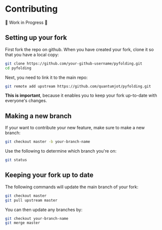 # Contributing

:construction: Work in Progress :construction:
## Setting up your fork

First fork the repo on github.  When you have created your fork, clone it so that you have a local copy:

```sh
git clone https://github.com/your-github-username/pyfolding.git
cd pyfolding
```

Next, you need to link it to the main repo:
```sh
git remote add upstream https://github.com/quantumjot/pyfolding.git
```
**This is important**, because it enables you to keep your fork up-to-date with everyone's changes.

## Making a new branch

If your want to contribute your new feature, make sure to make a new branch:
```sh
git checkout master -b your-branch-name
```

Use the following to determine which branch you're on:
```sh
git status
```

## Keeping your fork up to date
The following commands will update the main branch of your fork:
```sh
git checkout master
git pull upstream master
```

You can then update any branches by:
```sh
git checkout your-branch-name
git merge master
```
